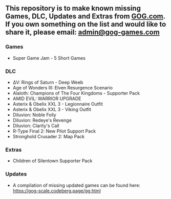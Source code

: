 ## This repository is to make known missing Games, DLC, Updates and Extras from [GOG.com](https://www.gog.com/). If you own something on the list and would like to share it, please email: [admin@gog-games.com](mailto:admin@gog-games.com)

### Games
- Super Game Jam - 5 Short Games

### DLC
- ΔV: Rings of Saturn - Deep Weeb
- Age of Wonders III: Elven Resurgence Scenario
- Alaloth: Champions of The Four Kingdoms - Supporter Pack
- AMID EVIL: WARRIOR UPGRADE
- Asterix & Obelix XXL 3 - Legionnaire Outfit
- Asterix & Obelix XXL 3 - Viking Outfit
- Diluvion: Noble Folly
- Diluvion: Redeye's Revenge
- Diluvion: Clarity's Call
- R-Type Final 2: New Pilot Support Pack
- Stronghold Crusader 2: Map Pack

### Extras
- Children of Silentown Supporter Pack

### Updates
- A compilation of missing updated games can be found here: https://gog-scale.codeberg.page/gg.html
